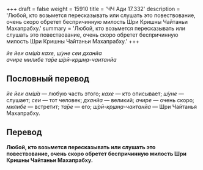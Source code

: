 +++
draft = false
weight = 15910
title = 'ЧЧ Ади 17.332'
description = 'Любой, кто возьмется пересказывать или слушать это повествование, очень скоро обретет беспричинную милость Шри Кришны Чайтаньи Махапрабху.'
summary = 'Любой, кто возьмется пересказывать или слушать это повествование, очень скоро обретет беспричинную милость Шри Кришны Чайтаньи Махапрабху.'
+++

_йе йеи ам̇ш́а кахе, ш́уне сеи дханйа  
ачире милибе та̄ре ш́рӣ-кр̣шн̣а-чаитанйа_

## Пословный перевод

_йе_ _йеи_ _ам̇ш́а_ — любую часть этого; _кахе_ — кто описывает; _ш́уне_ — слушает; _сеи_ — тот человек; _дханйа_ — великий; _ачире_ — очень скоро; _милибе_ — встретит; _та̄ре_ — его; _ш́рӣ_\-_кр̣шн̣а_\-_чаитанйа_ — Шри Чайтанья Махапрабху.

## Перевод

**Любой, кто возьмется пересказывать или слушать это повествование, очень скоро обретет беспричинную милость Шри Кришны Чайтаньи Махапрабху.**
